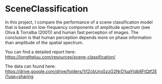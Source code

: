 # SceneClassification
In this project, I compare the performance of a scene classification model that is based on low-frequency components of amplitude spectrum (see Oliva & Torralba (2001)) and human fast perception of images. The conclusion is that human perception depends more on phase information than amplitude of the spatial spectrum.

You can find a detailed report here:
https://longtheluu.com/resources/scene-classification/

The data can found here:
https://drive.google.com/drive/folders/1i1ZcbUroGzzG2NrD1uaYidb8FtQtf2Ei?usp=sharing

